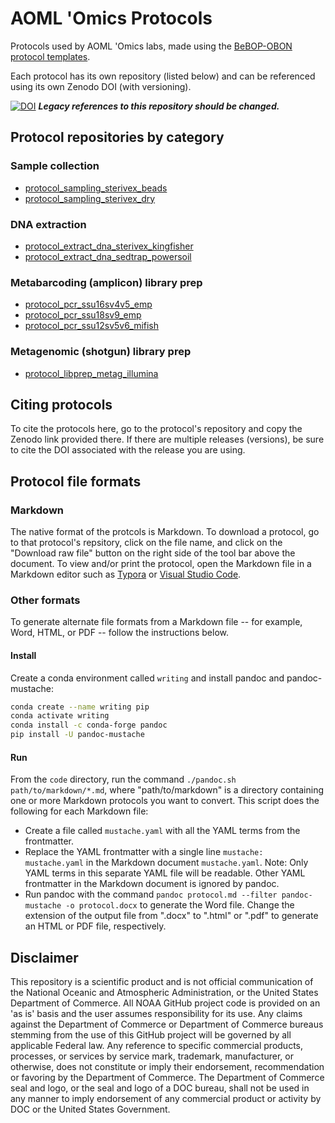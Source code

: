 # AOML 'Omics Protocols

Protocols used by AOML 'Omics labs, made using the [BeBOP-OBON protocol templates](https://github.com/BeBOP-OBON/0_protocol_collection_template).

Each protocol has its own repository (listed below) and can be referenced using its own Zenodo DOI (with versioning).

[![DOI](https://zenodo.org/badge/684207005.svg)](https://doi.org/10.5281/zenodo.14224754) ***Legacy references to this repository should be changed.***

## Protocol repositories by category

### Sample collection

* [protocol_sampling_sterivex_beads](https://github.com/aomlomics/protocol_sampling_sterivex_beads)
* [protocol_sampling_sterivex_dry](https://github.com/aomlomics/protocol_sampling_sterivex_dry)

### DNA extraction

* [protocol_extract_dna_sterivex_kingfisher](https://github.com/aomlomics/protocol_extract_dna_sterivex_kingfisher)
* [protocol_extract_dna_sedtrap_powersoil](https://github.com/aomlomics/protocol_extract_dna_sedtrap_powersoil)

### Metabarcoding (amplicon) library prep

* [protocol_pcr_ssu16sv4v5_emp](https://github.com/aomlomics/protocol_pcr_ssu16sv4v5_emp)
* [protocol_pcr_ssu18sv9_emp](https://github.com/aomlomics/protocol_pcr_ssu18sv9_emp)
* [protocol_pcr_ssu12sv5v6_mifish](https://github.com/aomlomics/protocol_pcr_ssu12sv5v6_mifish)

### Metagenomic (shotgun) library prep

* [protocol_libprep_metag_illumina](https://github.com/aomlomics/protocol_libprep_metag_illumina)

## Citing protocols

To cite the protocols here, go to the protocol's repository and copy the Zenodo link provided there. If there are multiple releases (versions), be sure to cite the DOI associated with the release you are using.

## Protocol file formats

### Markdown

The native format of the protcols is Markdown. To download a protocol, go to that protocol's repsitory, click on the file name, and click on the "Download raw file" button on the right side of the tool bar above the document. To view and/or print the protocol, open the Markdown file in a Markdown editor such as [Typora](https://typora.io) or [Visual Studio Code](https://code.visualstudio.com/).

### Other formats

To generate alternate file formats from a Markdown file -- for example, Word, HTML, or PDF -- follow the instructions below.

#### Install

Create a conda environment called `writing` and install pandoc and pandoc-mustache:

```bash
conda create --name writing pip
conda activate writing
conda install -c conda-forge pandoc
pip install -U pandoc-mustache
 ```

#### Run

From the `code` directory, run the command `./pandoc.sh path/to/markdown/*.md`, where "path/to/markdown" is a directory containing one or more Markdown protocols you want to convert. This script does the following for each Markdown file:

* Create a file called `mustache.yaml` with all the YAML terms from the frontmatter.
* Replace the YAML frontmatter with a single line `mustache: mustache.yaml` in the Markdown document `mustache.yaml`. Note: Only YAML terms in this separate YAML file will be readable. Other YAML frontmatter in the Markdown document is ignored by pandoc.
* Run pandoc with the command `pandoc protocol.md --filter pandoc-mustache -o protocol.docx` to generate the Word file. Change the extension of the output file from ".docx" to ".html" or ".pdf" to generate an HTML or PDF file, respectively.

## Disclaimer  
This repository is a scientific product and is not official communication of the National Oceanic and Atmospheric Administration, or the United States Department of Commerce. All NOAA GitHub project code is provided on an 'as is' basis and the user assumes responsibility for its use. Any claims against the Department of Commerce or Department of Commerce bureaus stemming from the use of this GitHub project will be governed by all applicable Federal law. Any reference to specific commercial products, processes, or services by service mark, trademark, manufacturer, or otherwise, does not constitute or imply their endorsement, recommendation or favoring by the Department of Commerce. The Department of Commerce seal and logo, or the seal and logo of a DOC bureau, shall not be used in any manner to imply endorsement of any commercial product or activity by DOC or the United States Government.
